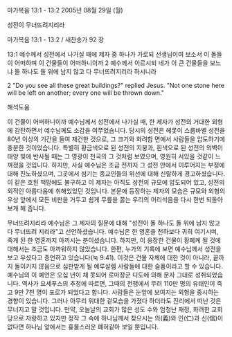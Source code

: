 마가복음 13:1 - 13:2 
2005년 08월 29일 (월)

성전이 무너뜨려지리라



마가복음 13:1 - 13:2 / 새찬송가 92 장


13:1 예수께서 성전에서 나가실 때에 제자 중 하나가 가로되 선생님이여 보소서 이 돌들이 어떠하며 이 건물들이 어떠하니이까 2 예수께서 이르시되 네가 이 큰 건물들을 보느냐 돌 하나도 돌 위에 남지 않고 다 무너뜨려지리라 하시니라

2 "Do you see all these great buildings?" replied Jesus. "Not one stone here will be left on another; every one will be thrown down."

해석도움





이 건물이 어떠하니이까
예수님께서 성전에서 나가실 때, 한 제자가 성전의 거대한 외형에 감탄하면서 예수님께도 소감을 여쭈었습니다. 당시의 성전은 헤롯이 스룹바벨 성전을 80년 이상의 기간을 들여 재건한 것으로, 그 크기와 화려함 면에서 사람들을 압도하기에 충분한 것이었습니다. 특별히 황금색으로 된 성전의 지붕과, 흰색으로 된 성전의 외벽이 태양 빛에 반사될 때는 그 영광이 천국의 그 것처럼 보였으며, 영원히 서있을 것같이 느껴졌을 것입니다. 하지만, 사실 예수님은 조금 전까지 그 성전 안에서 이루어지는 부정에 대해 진노하셨으며, 그곳에서 섬기는 종교인들의 위선에 대해 신랄하게 경고하셨습니다. 이 같은 호된 책망에도 불구하고 이 제자는 아직도 성전의 규모에 압도되어 있고, 성전의 외적인 아름다움에 취해있었던 것입니다. 본문에 등장하는 제자의 모습은 규모와 외형의 우상 앞에서 모든 비판을 거두고 쉽게 무릎을 꿇는 우리의 어리석음을 다시 한번 되돌아보게 해 줍니다.

무너뜨려지리라
예수님은 그 제자의 질문에 대해 "성전이 돌 하나도 돌 위에 남지 않고 다 무너뜨려 지리라"고 선언하셨습니다. 예수님은 한 영혼을 천하보다 귀히 여기시며, 죽게 된 한 영혼까지 아끼시는 분이셨습니다. 하지만, 이 웅장한 건물이 황폐케 될 것에 대해서는 조금도 아까워하지 않았습니다. 한편, 누가의 기록에 보면 예수님께서 성전을 보고 우셨다고 증언하고 있습니다(눅 9:41). 이것은 건물 자체에 대한 것이 아니라, 끝까지 돌이키지 않음으로 심판받게 될 예루살렘 사람들에 대한 슬픔이라고 할 수 있습니다. 예수님의 이 예언은 오십 년이 채 못되어 로마장군 디도에 의해 문자 그대로 성취되었습니다. 역사가 요세푸스의 추정에 따르면, 그때의 전쟁에서 무려 110만 명의 유태인이 죽고 9만 7천 명이 포로가 되었다고 합니다. 사람들은 눈앞에 보여지는 외형을 중시하는 경향이 있습니다. 그러나 아무리 위대한 겉모습을 가졌다 하더라도 진리에서 떠난 것은 무너지고 말 것입니다. 만약, 오늘날의 교회가 많은 성도 수와 엄청난 재정, 화려한 교회당으로 자랑하고 있지만 정작 그 속에 하나님께서 찾으시는 의(義)와 인(仁)과 신(信)이 없다면 하나님 앞에서는 흉물스러운 폐허같아 보일 뿐입니다.